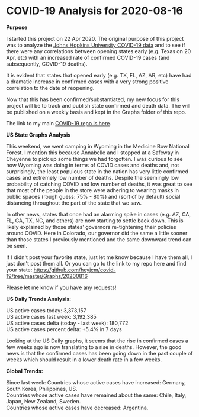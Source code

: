 # COVID-19 Analysis for 2020-08-16

<b>Purpose</b>

I started this project on 22 Apr 2020. The original purpose of this project was to analyze the [Johns Hopkins University COVID-19 data](https://github.com/CSSEGISandData/COVID-19) and to see if there were any correlations between opening states early (e.g. Texas on 20 Apr, etc) with an increased rate of confirmed COVID-19 cases (and subsequently, COVID-19 deaths).

It is evident that states that opened early (e.g. TX, FL, AZ, AR, etc) have had a dramatic increase in confirmed cases with a very strong positive correlation to the date of reopening.

Now that this has been confirmed/substantiated, my new focus for this project will be to track and publish state confirmed and death data. The will be published on a weekly basis and kept in the Graphs folder of this repo.

The link to my main [COVID-19 repo is here](https://github.com/heyjcm/covid-19).

<b>US State Graphs Analysis</b>

This weekend, we went camping in Wyoming in the Medicine Bow National Forest. I mention this because Annabelle and I stopped at a Safeway in Cheyenne to pick up some things we had forgotten. I was curious to see how Wyoming was doing in terms of COVID cases and deaths and, not surprisingly, the least populous state in the nation has very little confirmed cases and extremely low number of deaths. Despite the seemingly low probability of catching COVID and low number of deaths, it was great to see that most of the people in the store were adhering to wearing masks in public spaces (rough guess: 75% - 80%) and (sort of by default) social distancing throughout the part of the state that we saw.

In other news, states that once had an alarming spike in cases (e.g. AZ, CA, FL, GA, TX, NC, and others) are now starting to settle back down. This is likely explained by those states' governors re-tightening their policies around COVID. Here in Colorado, our governor did the same a little sooner than those states I previously mentioned and the same downward trend can be seen.

If I didn't post your favorite state, just let me know because I have them all, I just don't post them all. Or you can go to the link to my repo here and find your state: https://github.com/heyjcm/covid-19/tree/master/Graphs/20200816

Please let me know if you have any requests!

<b>US Daily Trends Analysis:</b>

US active cases today: 3,373,157<br>
US active cases last week: 3,192,385<br>
US active cases delta (today - last week): 180,772<br>
US active cases percent delta: +5.4% in 7 days

Looking at the US Daily graphs, it seems that the rise in confirmed cases a few weeks ago is now translating to a rise in deaths. However, the good news is that the confirmed cases has been going down in the past couple of weeks which should result in a lower death rate in a few weeks.

<b>Global Trends:</b>

Since last week:
Countries whose active cases have increased: Germany, South Korea, Philippines, US.<br>
Countries whose active cases have remained about the same: Chile, Italy, Japan, New Zealand, Sweden.<br>
Countries whose active cases have decreased: Argentina.
